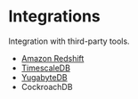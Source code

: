 # Integrations

Integration with third-party tools.

* [Amazon Redshift](amazon-redshift.md)
* [TimescaleDB](timescaledb.md)
* [YugabyteDB](yugabytedb.md)
* CockroachDB
